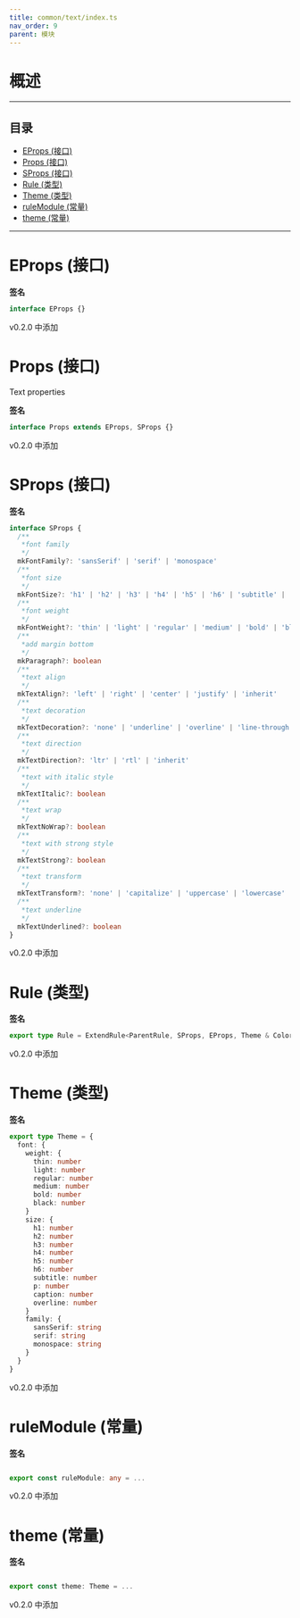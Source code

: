 ```yaml
---
title: common/text/index.ts
nav_order: 9
parent: 模块
---
```


# 概述

---

<h2 class="text-delta">目录</h2>

- [EProps (接口)](#eprops-%E6%8E%A5%E5%8F%A3)
- [Props (接口)](#props-%E6%8E%A5%E5%8F%A3)
- [SProps (接口)](#sprops-%E6%8E%A5%E5%8F%A3)
- [Rule (类型)](#rule-%E7%B1%BB%E5%9E%8B)
- [Theme (类型)](#theme-%E7%B1%BB%E5%9E%8B)
- [ruleModule (常量)](#rulemodule-%E5%B8%B8%E9%87%8F)
- [theme (常量)](#theme-%E5%B8%B8%E9%87%8F)

---

# EProps (接口)

**签名**

```ts
interface EProps {}
```

v0.2.0 中添加

# Props (接口)

Text properties

**签名**

```ts
interface Props extends EProps, SProps {}
```

v0.2.0 中添加

# SProps (接口)

**签名**

```ts
interface SProps {
  /**
   *font family
   */
  mkFontFamily?: 'sansSerif' | 'serif' | 'monospace'
  /**
   *font size
   */
  mkFontSize?: 'h1' | 'h2' | 'h3' | 'h4' | 'h5' | 'h6' | 'subtitle' | 'p' | 'caption' | 'overline'
  /**
   *font weight
   */
  mkFontWeight?: 'thin' | 'light' | 'regular' | 'medium' | 'bold' | 'black'
  /**
   *add margin bottom
   */
  mkParagraph?: boolean
  /**
   *text align
   */
  mkTextAlign?: 'left' | 'right' | 'center' | 'justify' | 'inherit'
  /**
   *text decoration
   */
  mkTextDecoration?: 'none' | 'underline' | 'overline' | 'line-through' | 'inherit'
  /**
   *text direction
   */
  mkTextDirection?: 'ltr' | 'rtl' | 'inherit'
  /**
   *text with italic style
   */
  mkTextItalic?: boolean
  /**
   *text wrap
   */
  mkTextNoWrap?: boolean
  /**
   *text with strong style
   */
  mkTextStrong?: boolean
  /**
   *text transform
   */
  mkTextTransform?: 'none' | 'capitalize' | 'uppercase' | 'lowercase' | 'inherit'
  /**
   *text underline
   */
  mkTextUnderlined?: boolean
}
```

v0.2.0 中添加

# Rule (类型)

**签名**

```ts
export type Rule = ExtendRule<ParentRule, SProps, EProps, Theme & ColorTheme>
```

v0.2.0 中添加

# Theme (类型)

**签名**

```ts
export type Theme = {
  font: {
    weight: {
      thin: number
      light: number
      regular: number
      medium: number
      bold: number
      black: number
    }
    size: {
      h1: number
      h2: number
      h3: number
      h4: number
      h5: number
      h6: number
      subtitle: number
      p: number
      caption: number
      overline: number
    }
    family: {
      sansSerif: string
      serif: string
      monospace: string
    }
  }
}
```

v0.2.0 中添加

# ruleModule (常量)

**签名**

```ts

export const ruleModule: any = ...

```

v0.2.0 中添加

# theme (常量)

**签名**

```ts

export const theme: Theme = ...

```

v0.2.0 中添加
